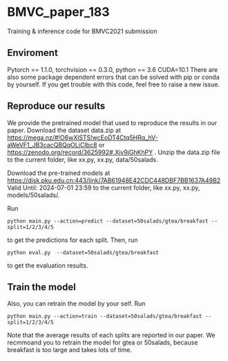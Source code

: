 # BMVC_paper_183
Training &amp; inference code for BMVC2021 submission

## Enviroment
Pytorch == 1.1.0, torchvision == 0.3.0, python == 3.6 CUDA=10.1
There are also some package dependent errors that can be solved with pip or conda by yourself. If you get trouble with this code, feel free to raise a new issue.



## Reproduce our results
We provide the pretrained model that used to reproduce the results in our paper.
Download the dataset data.zip at https://mega.nz/#!O6wXlSTS!wcEoDT4Ctq5HRq_hV-aWeVF1_JB3cacQBQqOLjCIbc8  or https://zenodo.org/record/3625992#.Xiv9jGhKhPY . Unzip the data.zip file to the current folder, like xx.py, xx.py, data/50salads.

Download the pre-trained models at https://disk.pku.edu.cn:443/link/7AB61948E42CDC448DBF7BB1637A49B2 Valid Until: 2024-07-01 23:59 to the current folder, like xx.py, xx.py, models/50salads/.

Run
```
python main.py --action=predict --dataset=50salads/gtea/breakfast --split=1/2/3/4/5
```
to get the predictions for each split. Then, run 
```
python eval.py  --dataset=50salads/gtea/breakfast
```
to get the evaluation results.


## Train the model 
Also, you can retrain the model by your self. Run
```
python main.py --action=train --dataset=50salads/gtea/breakfast --split=1/2/3/4/5
```

Note that the average results of each splits are reported in our paper. We recmmoand you to retrain the model for gtea or 50salads, because breakfast is too large and takes lots of time.
